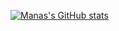 [![Manas's GitHub stats](https://github-readme-stats.vercel.app/api?username=manasmalla&show_icons=true&border_radius=16&theme=default#gh-light-mode-only)](https://github.com/anuraghazra/github-readme-stats#gh-light-mode-only)
